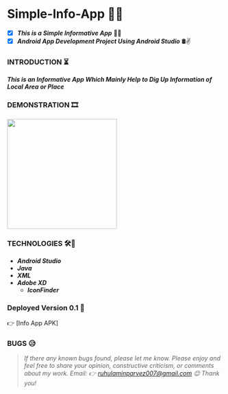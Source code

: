 # Simple-Info-App 📲🧩
- [X] __*This is a Simple Informative App*__ 🧾📌
- [X] __*Android App Development Project Using Android Studio*__ 🛢✌

### INTRODUCTION ⏳
__*This is an Informative App Which Mainly Help to Dig Up Information of Local Area or Place*__ 


### DEMONSTRATION 🎞

<p align="left">
  <img width="256" src="https://github.com/Ruhul12/Simple-Info-App/blob/main/BUIS.gif">
</p>


### TECHNOLOGIES 🛠🚀

* __*Android Studio*__
* __*Java*__
* __*XML*__
* __*Adobe XD*__
    * __*IconFinder*__

### Deployed Version 0.1 💉

👉 [Info App APK] 

### BUGS 😥

> *If there any known bugs found, please let me know.*
> *Please enjoy
and feel free to share your opinion, constructive criticism, or comments about my work. Email: 👉 ruhulaminparvez007@gmail.com 😊 Thank you!*
